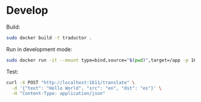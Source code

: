 # Develop

Build:

```bash
sudo docker build -t traductor .
```

Run in development mode:

```bash
sudo docker run -it --mount type=bind,source="$(pwd)",target=/app -p 1611:1611 traductor uvicorn app.main:app --host 0.0.0.0 --port 1611 --reload
```

Test:

```bash
curl -X POST "http://localhost:1611/translate" \
  -d '{"text": "Hello World", "src": "en", "dst": "es"}' \
  -H "Content-Type: application/json"
```
